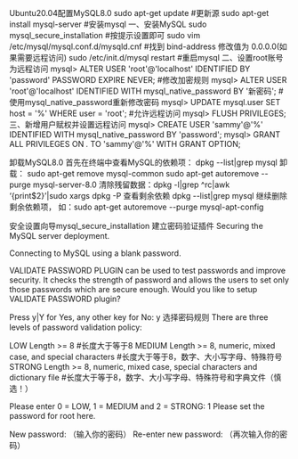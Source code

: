 Ubuntu20.04配置MySQL8.0
sudo apt-get update #更新源
sudo apt-get install mysql-server #安装mysql
一、安装MySQL
sudo mysql_secure_installation #按提示设置即可
sudo vim /etc/mysql/mysql.conf.d/mysqld.cnf #找到 bind-address 修改值为 0.0.0.0(如果需要远程访问)
sudo /etc/init.d/mysql restart #重启mysql
二、设置root账号为远程访问
mysql> ALTER USER 'root'@'localhost' IDENTIFIED BY 'password' PASSWORD EXPIRE NEVER; #修改加密规则
mysql> ALTER USER 'root'@'localhost' IDENTIFIED WITH mysql_native_password BY '新密码'; #使用mysql_native_password重新修改密码
mysql> UPDATE mysql.user SET host = '%' WHERE user = 'root'; #允许远程访问
mysql> FLUSH PRIVILEGES;
三、新增用户赋权并设置远程访问
mysql> CREATE USER 'sammy'@'%' IDENTIFIED WITH mysql_native_password BY 'password';
mysql> GRANT ALL PRIVILEGES ON *.* TO 'sammy'@'%' WITH GRANT OPTION;

卸载MySQL8.0
首先在终端中查看MySQL的依赖项：
dpkg --list|grep mysql
卸载：
sudo apt-get remove mysql-common
sudo apt-get autoremove --purge mysql-server-8.0
清除残留数据：dpkg -l|grep ^rc|awk ‘{print$2}’|sudo xargs dpkg -P
查看剩余依赖
dpkg --list|grep mysql
继续删除剩余依赖项，
如：sudo apt-get autoremove --purge mysql-apt-config

安全设置向导mysql_secure_installation
建立密码验证插件
Securing the MySQL server deployment.

Connecting to MySQL using a blank password.

VALIDATE PASSWORD PLUGIN can be used to test passwords and improve security. It checks the strength of password and allows the users to set only those passwords which are secure enough. Would you like to setup VALIDATE PASSWORD plugin?

Press y|Y for Yes, any other key for No: y 
选择密码规则
There are three levels of password validation policy:

LOW    Length >= 8
#长度大于等于8
MEDIUM Length >= 8, numeric, mixed case, and special characters
#长度大于等于8，数字、大小写字母、特殊符号
STRONG Length >= 8, numeric, mixed case, special characters and dictionary                  file
#长度大于等于8，数字、大小写字母、特殊符号和字典文件（慎选！）

Please enter 0 = LOW, 1 = MEDIUM and 2 = STRONG: 1
Please set the password for root here.

New password: （输入你的密码）
Re-enter new password: （再次输入你的密码）
